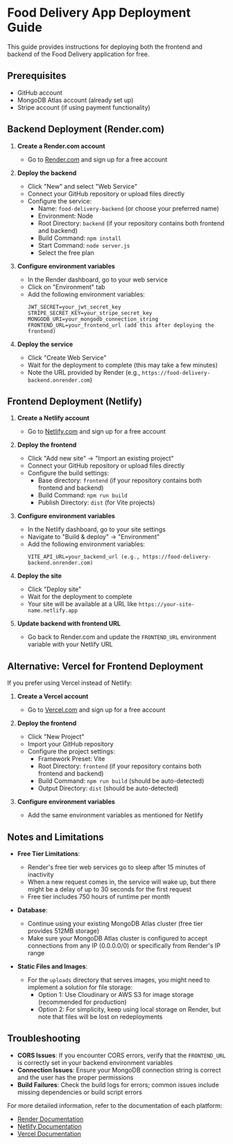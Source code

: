 # Food Delivery App Deployment Guide

This guide provides instructions for deploying both the frontend and backend of the Food Delivery application for free.

## Prerequisites

- GitHub account
- MongoDB Atlas account (already set up)
- Stripe account (if using payment functionality)

## Backend Deployment (Render.com)

1. **Create a Render.com account**
   - Go to [Render.com](https://render.com/) and sign up for a free account

2. **Deploy the backend**
   - Click "New" and select "Web Service"
   - Connect your GitHub repository or upload files directly
   - Configure the service:
     - Name: `food-delivery-backend` (or choose your preferred name)
     - Environment: Node
     - Root Directory: `backend` (if your repository contains both frontend and backend)
     - Build Command: `npm install`
     - Start Command: `node server.js`
     - Select the free plan

3. **Configure environment variables**
   - In the Render dashboard, go to your web service
   - Click on "Environment" tab
   - Add the following environment variables:
     ```
     JWT_SECRET=your_jwt_secret_key
     STRIPE_SECRET_KEY=your_stripe_secret_key
     MONGODB_URI=your_mongodb_connection_string
     FRONTEND_URL=your_frontend_url (add this after deploying the frontend)
     ```

4. **Deploy the service**
   - Click "Create Web Service"
   - Wait for the deployment to complete (this may take a few minutes)
   - Note the URL provided by Render (e.g., `https://food-delivery-backend.onrender.com`)

## Frontend Deployment (Netlify)

1. **Create a Netlify account**
   - Go to [Netlify.com](https://www.netlify.com/) and sign up for a free account

2. **Deploy the frontend**
   - Click "Add new site" → "Import an existing project"
   - Connect your GitHub repository or upload files directly
   - Configure the build settings:
     - Base directory: `frontend` (if your repository contains both frontend and backend)
     - Build Command: `npm run build`
     - Publish Directory: `dist` (for Vite projects)

3. **Configure environment variables**
   - In the Netlify dashboard, go to your site settings
   - Navigate to "Build & deploy" → "Environment"
   - Add the following environment variables:
     ```
     VITE_API_URL=your_backend_url (e.g., https://food-delivery-backend.onrender.com)
     ```

4. **Deploy the site**
   - Click "Deploy site"
   - Wait for the deployment to complete
   - Your site will be available at a URL like `https://your-site-name.netlify.app`

5. **Update backend with frontend URL**
   - Go back to Render.com and update the `FRONTEND_URL` environment variable with your Netlify URL

## Alternative: Vercel for Frontend Deployment

If you prefer using Vercel instead of Netlify:

1. **Create a Vercel account**
   - Go to [Vercel.com](https://vercel.com/) and sign up for a free account

2. **Deploy the frontend**
   - Click "New Project"
   - Import your GitHub repository
   - Configure the project settings:
     - Framework Preset: Vite
     - Root Directory: `frontend` (if your repository contains both frontend and backend)
     - Build Command: `npm run build` (should be auto-detected)
     - Output Directory: `dist` (should be auto-detected)

3. **Configure environment variables**
   - Add the same environment variables as mentioned for Netlify

## Notes and Limitations

- **Free Tier Limitations**:
  - Render's free tier web services go to sleep after 15 minutes of inactivity
  - When a new request comes in, the service will wake up, but there might be a delay of up to 30 seconds for the first request
  - Free tier includes 750 hours of runtime per month

- **Database**:
  - Continue using your existing MongoDB Atlas cluster (free tier provides 512MB storage)
  - Make sure your MongoDB Atlas cluster is configured to accept connections from any IP (0.0.0.0/0) or specifically from Render's IP range

- **Static Files and Images**:
  - For the `uploads` directory that serves images, you might need to implement a solution for file storage:
    - Option 1: Use Cloudinary or AWS S3 for image storage (recommended for production)
    - Option 2: For simplicity, keep using local storage on Render, but note that files will be lost on redeployments

## Troubleshooting

- **CORS Issues**: If you encounter CORS errors, verify that the `FRONTEND_URL` is correctly set in your backend environment variables
- **Connection Issues**: Ensure your MongoDB connection string is correct and the user has the proper permissions
- **Build Failures**: Check the build logs for errors; common issues include missing dependencies or build script errors

For more detailed information, refer to the documentation of each platform:
- [Render Documentation](https://render.com/docs)
- [Netlify Documentation](https://docs.netlify.com/)
- [Vercel Documentation](https://vercel.com/docs) 